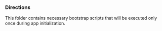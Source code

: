 ### Directions

This folder contains necessary bootstrap scripts that will be executed only once during app initialization.
